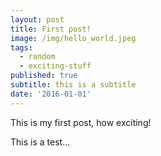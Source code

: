 ```yaml
---
layout: post
title: First post!
image: /img/hello_world.jpeg
tags:
  - random
  - exciting-stuff
published: true
subtitle: this is a subtitle
date: '2016-01-01'
---
```


This is my first post, how exciting!


This is a test...